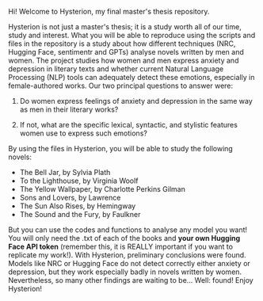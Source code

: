 Hi! Welcome to Hysterion, my final master's thesis repository. 

Hysterion is not just a master's thesis; it is a study worth all of our time, study and interest. What you will be able to reproduce using the scripts and files in the repository is a study about how different techniques (NRC, Hugging Face, sentimentr and GPTs) analyse novels written by men and women.
The project studies how women and men express anxiety and depression in literary texts and whether current Natural Language Processing (NLP) tools can adequately detect these emotions, especially in female-authored works. Our two principal questions to answer were:

1. Do women express feelings of anxiety and depression in the same way as men in their literary works?

2. If not, what are the specific lexical, syntactic, and stylistic features women use to express such emotions?

By using the files in Hysterion, you will be able to study the following novels:

- The Bell Jar, by Sylvia Plath
- To the Lighthouse, by Virginia Woolf
- The Yellow Wallpaper, by Charlotte Perkins Gilman
- Sons and Lovers, by Lawrence
- The Sun Also Rises, by Hemingway
- The Sound and the Fury, by Faulkner

But you can use the codes and functions to analyse any model you want! You will only need the .txt of each of the books and **your own Hugging Face API token** (remember this, it is REALLY important if you want to replicate my work!). 
With Hysterion, preliminary conclusions were found. Models like NRC or Hugging Face do not detect correctly either anxiety or depression, but they work especially badly in novels written by women. Nevertheless, so many other findings are waiting to be... Well: found! 
Enjoy Hysterion!
